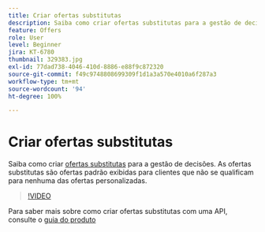 ```yaml
---
title: Criar ofertas substitutas
description: Saiba como criar ofertas substitutas para a gestão de decisões. As ofertas substitutas têm regras de qualificação associadas a elas para ajudar você a exibi-las somente para clientes relevantes.
feature: Offers
role: User
level: Beginner
jira: KT-6780
thumbnail: 329383.jpg
exl-id: 77dad738-4046-410d-8886-e88f9c872320
source-git-commit: f49c9748808699309f1d1a3a570e4010a6f287a3
workflow-type: tm+mt
source-wordcount: '94'
ht-degree: 100%

---
```


# Criar ofertas substitutas

Saiba como criar [ofertas substitutas](https://experienceleague.adobe.com/docs/journey-optimizer/using/offer-decisioniong/managing-offers-in-the-offer-library/creating-fallback-offers.html?lang=pt-BR) para a gestão de decisões. As ofertas substitutas são ofertas padrão exibidas para clientes que não se qualificam para nenhuma das ofertas personalizadas.

>[!VIDEO](https://video.tv.adobe.com/v/329383?quality=12&learn=on)

Para saber mais sobre como criar ofertas substitutas com uma API, consulte o [guia do produto](https://experienceleague.adobe.com/docs/journey-optimizer/using/offer-decisioniong/api-reference/offers-api/fallback-offers/create.html?lang=pt-BR)

